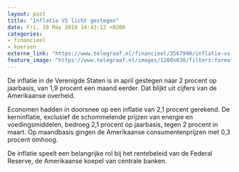```yaml
---
layout: post
title: "Inflatie VS licht gestegen"
date: Fri, 10 May 2019 14:43:12 +0200
categories: 
- financieel 
- koersen 
externe_link: "https://www.telegraaf.nl/financieel/3567990/inflatie-vs-licht-gestegen"
feature_image: "https://www.telegraaf.nl/images/1200x630/filters:format(jpeg):quality(80)/cdn-kiosk-api.telegraaf.nl/731ef724-7321-11e9-a207-0255c322e81b.jpg"
---
```


<p class="intro">De inflatie in de Verenigde Staten is in april gestegen naar 2 procent op jaarbasis, van 1,9 procent een maand eerder. Dat blijkt uit cijfers van de Amerikaanse overheid.</p> <p>Economen hadden in doorsnee op een inflatie van 2,1 procent gerekend. De kerninflatie, exclusief de schommelende prijzen van energie en voedingsmiddelen, bedroeg 2,1 procent op jaarbasis, tegen 2 procent in maart. Op maandbasis gingen de Amerikaanse consumentenprijzen met 0,3 procent omhoog.</p><p>De inflatie speelt een belangrijke rol bij het rentebeleid van de Federal Reserve, de Amerikaanse koepel van centrale banken.</p>
